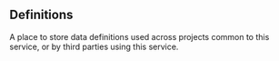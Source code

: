 ## Definitions

A place to store data definitions used across projects common to this service, or by third parties using this service.
